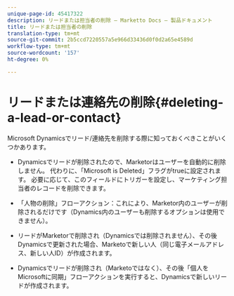 ```yaml
---
unique-page-id: 45417322
description: リードまたは担当者の削除 — Marketto Docs — 製品ドキュメント
title: リードまたは担当者の削除
translation-type: tm+mt
source-git-commit: 2b5ccd7220557a5e966d33436d0f0d2a65e4589d
workflow-type: tm+mt
source-wordcount: '157'
ht-degree: 0%

---
```



# リードまたは連絡先の削除{#deleting-a-lead-or-contact}

Microsoft Dynamicsでリード/連絡先を削除する際に知っておくべきことがいくつかあります。

* Dynamicsでリードが削除されたので、Marketorはユーザーを自動的に削除しません。 代わりに、「Microsoft is Deleted」フラグがtrueに設定されます。 必要に応じて、このフィールドにトリガーを設定し、マーケティング担当者のレコードを削除できます。

* 「人物の削除」フローアクション：これにより、Marketor内のユーザーが削除されるだけです（Dynamics内のユーザーも削除するオプションは使用できません）。

* リードがMarketorで削除され（Dynamicsでは削除されません）、その後Dynamicsで更新された場合、Marketoで新しい人（同じ電子メールアドレス、新しい人ID）が作成されます。

* Dynamicsでリードが削除され（Marketoではなく）、その後「個人をMicrosoftに同期」フローアクションを実行すると、Dynamicsで新しいリードが作成されます。
